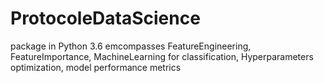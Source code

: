 # ProtocoleDataScience
package in Python 3.6 emcompasses FeatureEngineering, FeatureImportance, MachineLearning for classification, Hyperparameters optimization, model performance metrics
